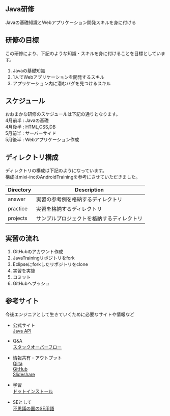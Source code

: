 ## Java研修
Javaの基礎知識とWebアプリケーション開発スキルを身に付ける

## 研修の目標
この研修により、下記のような知識・スキルを身に付けることを目標としています。

1. Javaの基礎知識
2. 1人でWebアプリケーションを開発するスキル
3. アプリケーション内に潜むバグを見つけるスキル

## スケジュール
おおまかな研修のスケジュールは下記の通りとなります。  
4月前半 : Javaの基礎  
4月後半 : HTML,CSS,DB  
5月前半 : サーバーサイド   
5月後半 : Webアプリケーション作成  

## ディレクトリ構成
ディレクトリの構成は下記のようになっています。  
構成はmixi-incのAndroidTrainingを参考にさせていただきました。

| Directory | Description |
|-----------|-------------|
|answer| 実習の参考例を格納するディレクトリ|
|practice| 実習を格納するディレクトリ|
|projects| サンプルプロジェクトを格納するディレクトリ|

## 実習の流れ
1. GitHubのアカウント作成
2. JavaTrainingリポジトリをfork
3. Eclipseにforkしたリポジトリをclone
4. 実習を実施
5. コミット
6. GitHubへプッシュ

## 参考サイト
今後エンジニアとして生きていくために必要なサイトや情報など

* 公式サイト  
[Java API](https://docs.oracle.com/javase/jp/8/docs/api/)  

* Q&A  
[スタックオーバーフロー](https://ja.stackoverflow.com/)  

* 情報共有・アウトプット  
[Qiita](https://qiita.com/)  
[GitHub](https://github.com/)  
[Slideshare](https://www.slideshare.net/)  

* 学習  
[ドットインストール](https://dotinstall.com/)  

* SEとして  
[不思議の国のSE用語](https://qiita.com/t_nakayama0714/items/478a8ed3a9ae143ad854)  